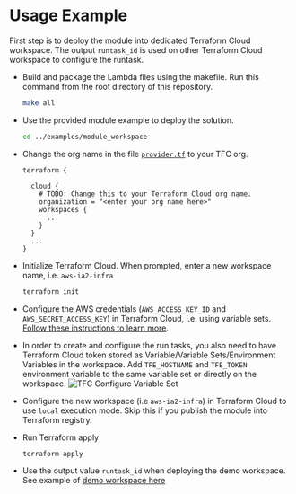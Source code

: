 # Usage Example

First step is to deploy the module into dedicated Terraform Cloud workspace. The output `runtask_id` is used on other Terraform Cloud workspace to configure the runtask.

* Build and package the Lambda files using the makefile. Run this command from the root directory of this repository.
  ```bash
  make all
  ```

* Use the provided module example to deploy the solution.

  ```bash
  cd ../examples/module_workspace
  ```

* Change the org name in the file [`provider.tf`](provider.tf#L5) to your TFC org.

  ```
  terraform {

    cloud {
      # TODO: Change this to your Terraform Cloud org name.
      organization = "<enter your org name here>"
      workspaces {
        ...
      }
    }
    ...
  }   
  ```

* Initialize Terraform Cloud. When prompted, enter a new workspace name, i.e. `aws-ia2-infra`
  ```bash
  terraform init
  ```

* Configure the AWS credentials (`AWS_ACCESS_KEY_ID` and `AWS_SECRET_ACCESS_KEY`) in Terraform Cloud, i.e. using variable sets. [Follow these instructions to learn more](https://developer.hashicorp.com/terraform/tutorials/cloud-get-started/cloud-create-variable-set).

* In order to create and configure the run tasks, you also need to have Terraform Cloud token stored as Variable/Variable Sets/Environment Variables in the workspace. Add `TFE_HOSTNAME` and `TFE_TOKEN` environment variable to the same variable set or directly on the workspace.
![TFC Configure Variable Set](../diagram/TerraformCloud-VariableSets.png?raw=true "Configure Terraform Cloud Variable Set")

* Configure the new workspace (i.e `aws-ia2-infra`) in Terraform Cloud to use `local` execution mode. Skip this if you publish the module into Terraform registry.

* Run Terraform apply 
  ```bash
  terraform apply
  ```

* Use the output value `runtask_id` when deploying the demo workspace. See example of [demo workspace here](../demo_workspace/README.md)
